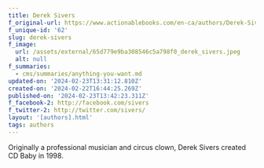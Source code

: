 ```yaml
---
title: Derek Sivers
f_original-url: https://www.actionablebooks.com/en-ca/authors/Derek-Sivers/
f_unique-id: '62'
slug: derek-sivers
f_image:
  url: /assets/external/65d779e9ba308546c5a798f0_derek_sivers.jpeg
  alt: null
f_summaries:
  - cms/summaries/anything-you-want.md
updated-on: '2024-02-23T13:31:12.810Z'
created-on: '2024-02-22T16:44:25.269Z'
published-on: '2024-02-23T13:42:23.311Z'
f_facebook-2: http://facebook.com/sivers
f_twitter-2: http://twitter.com/sivers/
layout: '[authors].html'
tags: authors
---
```


Originally a professional musician and circus clown, Derek Sivers created CD Baby in 1998.
